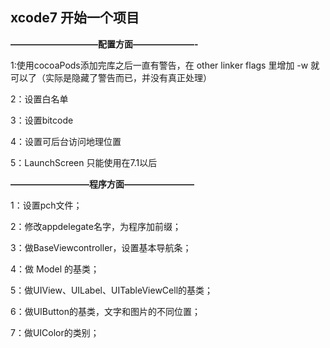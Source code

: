 ## xcode7 开始一个项目

**——————————配置方面———————-**

1:使用cocoaPods添加完库之后一直有警告，在 other linker flags 里增加 -w 就可以了（实际是隐藏了警告而已，并没有真正处理）

2：设置白名单

3：设置bitcode

4：设置可后台访问地理位置

5：LaunchScreen  只能使用在7.1以后


 **—————————程序方面————————**
 
1：设置pch文件；

2：修改appdelegate名字，为程序加前缀；

3：做BaseViewcontroller，设置基本导航条；

4：做 Model 的基类；

5：做UIView、UILabel、UITableViewCell的基类；

6：做UIButton的基类，文字和图片的不同位置；

7：做UIColor的类别；
